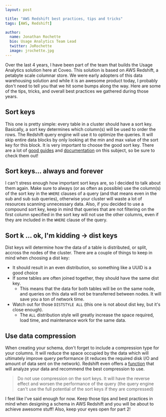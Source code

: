 ```yaml
---
layout: post

title: "AWS Redshift best practices, tips and tricks"
tags: [AWS, Redshift]

author:
  name: Jonathan Rochette
  bio: Usage Analytics Team Lead
  twitter: JoRochette
  image: jrochette.jpg
---
```


Over the last 4 years, I have been part of the team that builds the Usage Analytics solution here at Coveo. This solution is based on AWS Redshift, a petabyte scale columnar store. We were early adopters of this data warehousing solution and while it is an awesome product today, I probably don't need to tell you that we hit some bumps along the way. Here are some of the tips, tricks, and overall best practices we gathered during those years.

<!-- more -->

## Sort keys

This one is pretty simple: every table in a cluster should have a sort key. Basically, a sort key determines which column(s) will be used to order the rows. The Redshift query engine will use it to optimize the queries. It will skip entire data blocks by only looking at the min and max value of the sort key for this block. It is very important to choose the good sort key. There are a lot of [good guides](https://www.blendo.co/amazon-redshift-guide-data-analyst/data-modeling-table-design/understanding-selecting-sort-keys/) and [documentation](http://docs.aws.amazon.com/redshift/latest/dg/c_best-practices-sort-key.html) on this subject, so be sure to check them out!

## Sort keys... always and forever

I can't stress enough how important sort keys are, so I decided to talk about them again. Make sure to always (or as often as possible) use the column(s) of the sort key in the `WHERE` clauses of a query (and that means even in the sub and sub sub queries), otherwise your cluster will waste a lot of resources scanning unnecessary data. Also, if you decided to use a compound sort key, keep in mind that queries that are not filtering on the first column specified in the sort key will not use the other columns, even if they are included in the `WHERE` clause of the query.

## Sort k ... ok, I'm kidding -> dist keys

Dist keys will determine how the data of a table is distributed, or split, accross the nodes of the cluster. There are a couple of things to keep in mind when choosing a dist key:
- It should result in an even distribution, so something like a UUID is a good choice
- If some tables are often joined together, they should have the same dist key. 
  - This means that the data for both tables will be on the same node, and queries on this data will not be transferred between nodes. It will save you a ton of network time.
- Watch out for those `DISTSTYLE ALL` (this one is not about dist key, but it's close enough). 
  - The `ALL` distribution style will greatly increase the space required, load time, and maintenance work for the same data.

## Use data compression

When creating your schema, don't forget to include a compression type for your columns. It will reduce the space occupied by the data which will ultimately improve query performance (it reduces the required disk I/O and amount of data sent on the network). Redshift even offers a [function](http://docs.aws.amazon.com/redshift/latest/dg/r_ANALYZE_COMPRESSION.html) that will analyze your data and recommend the best compression to use.

> Do not use compression on the sort keys. It will have the reverse effect and worsen the performance of the query (the query engine can't use the full potential of the sort keys if they are compressed)

I feel like I've said enough for now. Keep those tips and best practices in mind when designing a schema in AWS Redshift and you will be about to achieve awesome stuff! Also, keep your eyes open for part 2!



